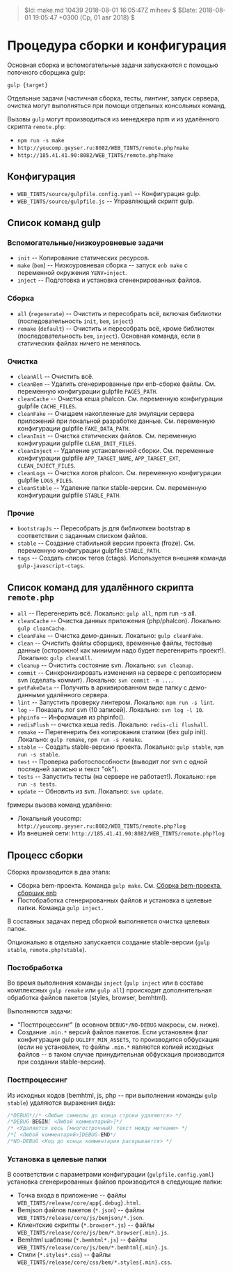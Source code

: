 > $Id: make.md 10439 2018-08-01 16:05:47Z miheev $
> $Date: 2018-08-01 19:05:47 +0300 (Ср, 01 авг 2018) $

Процедура сборки и конфигурация
===============================

Основная сборка и вспомогательные задачи запускаются с помощью поточного
сборщика gulp:

`gulp {target}`

Отдельные задачи (частичная сборка, тесты, линтинг, запуск сервера, очистка
могут выполняться при помощи отдельных консольных команд.

Вызовы `gulp` могут производиться из менеджера npm и из удалённого скрипта
`remote.php`:

- `npm run -s make`
- `http://youcomp.geyser.ru:8082/WEB_TINTS/remote.php?make`
- `http://185.41.41.90:8082/WEB_TINTS/remote.php?make`

Конфигурация
------------

- `WEB_TINTS/source/gulpfile.config.yaml` -- Конфигурация gulp.
- `WEB_TINTS/source/gulpfile.js` -- Управляющий скрипт gulp.

Список команд gulp
------------------

### Вспомогательные/низкоуровневые задачи

- `init` -- Копирование статических ресурсов.
- `make` (`bem`) -- Низкоуровневая сборка -- запуск `enb make` с переменной окружения `YENV=inject`.
- `inject` -- Подготовка и установка сгененрированных файлов.

### Сборка

- `all` (`regenerate`) -- Очистить и пересобрать всё, включая библиотки (последовательность `init`, `bem`, `inject`)
- `remake` (`default`) -- Очистить и пересобрать всё, кроме библиотек (последовательность `bem`, `inject`). Основная команда, если в статических файлах ничего не менялось.

### Очистка

- `cleanAll` -- Очистить всё.
- `cleanBem` -- Удалить сгенерированные при enb-сборке файлы. См. переменную конфигурации gulpfile `PAGES_PATH`.
- `cleanCache` -- Очистка кеша phalcon. См. переменную конфигурации gulpfile `CACHE_FILES`.
- `cleanFake` -- Очищаем накопленные для эмуляции сервера приложений при локальной разработке данные. См. переменную конфигурации gulpfile `FAKE_DATA_PATH`.
- `cleanInit` -- Очистка статических файлов. См. переменную конфигурации gulpfile `CLEAN_INIT_FILES`.
- `cleanInject` -- Удаление установленной сборки. См. переменные конфигурации gulpfile `APP_TARGET_NAME`, `APP_TARGET_EXT`, `CLEAN_INJECT_FILES`.
- `cleanLogs` -- Очистка логов phalcon. См. переменную конфигурации gulpfile `LOGS_FILES`.
- `cleanStable` -- Удаление папки stable-версии. См. переменную конфигурации gulpfile `STABLE_PATH`.

### Прочие

- `bootstrapJs` -- Пересобрать js для библиоткеи bootstrap в соответствии с заданным списком файлов.
- `stable` -- Создание стабильной версии проекта (froze). См. переменную конфигурации gulpfile `STABLE_PATH`.
- `tags` -- Создать список тегов (ctags). Используется внешняя команда `gulp-javascript-ctags`.

Список команд для удалённого скрипта `remote.php`
-------------------------------------------------

- `all` -- Перегенерить всё. Локально: `gulp all`, npm run -s all.
- `cleanCache` -- Очистка данных приложения (php/phalcon). Локально: `gulp cleanCache`.
- `cleanFake` -- Очистка демо-данных. Локально: `gulp cleanFake`.
- `clean` -- Очистить файлы сборщика, временные файлы, тестовые данные (осторожно! как минимум надо будет перегенирить проект!). Локально: `gulp cleanAll`.
- `cleanup` -- Очистить состояние svn. Локально: `svn cleanup`.
- `commit` -- Синхронизировать изменения на сервере с репозиторием svn (сделать коммит). Локально: `svn commit -m ...`.
- `getFakeData` -- Получить в архивированном виде папку с демо-данными удалённого сервера.
- `lint` -- Запустить проверку линтером. Локально: `npm run -s lint`.
- `log` -- Показать лог svn (10 записей). Локально: `svn log -l 10`.
- `phpinfo` -- Информация из phpinfo().
- `redisFlush` -- очистка кеша redis. Локально: `redis-cli flushall`.
- `remake` -- Перегенерить без копирования статики (без gulp init). Локально: `gulp remake`, `npm run -s remake`.
- `stable` -- Создать stable-версию проекта. Локально: `gulp stable`, `npm run -s stable`.
- `test` -- Проверка работоспособности (выводит лог svn с одной последней записью и текст "ok").
- `tests` -- Запустить тесты (на сервере не работает!). Локально: `npm run -s tests`.
- `update` -- Обновить из svn. Локально: `svn update`.

fримеры вызова команд удалённо:

- Локальный youcomp: `http://youcomp.geyser.ru:8082/WEB_TINTS/remote.php?log`
- Из внешней сети: `http://185.41.41.90:8082/WEB_TINTS/remote.php?log`

Процесс сборки
--------------

Сборка производится в два этапа:

- Сборка bem-проекта. Команда `gulp make`. См. [Сборка bem-проекта, сборщик enb](enb-make.md)
- Постобработка сгенерированных файлов и установка в целевые папки. Команда `gulp inject.`

В составных задачах перед сборкой выполняется очистка целевых папок.

Опционально в отдельно запускается создание stable-версии (`gulp stable`, `remote.php?stable`).

### Постобработка

Во время выполнения команды `inject` (`gulp inject` или в составе
комплексных `gulp remake` или `gulp all`) происходит дополнительная обработка
файлов пакетов (styles, browser, bemhtml).

Выполняются задачи:

- "Постпроцессинг" (в осовном `DEBUG*/NO-DEBUG` макросы, см. ниже).
- Создание `.min.*` версий файлов пакетов. Если установлен флаг конфигурации
  gulp `UGLIFY_MIN_ASSETS`, то производится обфускация (если не установлен, то
  файлы `.min.*` являются копией исходных файлов -- в таком случае
  принудительная обфускация производится при создании stable-версии).

### Постпроцессинг

Из исходных кодов (bemhtml, js, php -- при выполнении команды `gulp stable`)
удаляются выражения вида:

```javascript
/*DEBUG*//* <Любые символы до конца строки удаляются> */
/*DEBUG-BEGIN[ <Любой комментарий>]*/
/* <Удаляется весь (многострочный) текст между метками> */
/*[ <Любой комментарий>]DEBUG-END*/
/*NO-DEBUG <Код до конца комментария раскрывается> */
```

### Установка в целевые папки

В соответствии с параметрами конфигурации (`gulpfile.config.yaml`) установка сгенерированных файлов производится в следующие папки:

- Точка входа в приложение -- файлы `WEB_TINTS/release/core/app{.debug}.html`.
- Bemjson файлов пакетов (`*.json`) -- файлы `WEB_TINTS/release/core/js/bemjson/*.json`.
- Клиентские скрипты (`*.browser*.js`) -- файлы `WEB_TINTS/release/core/js/bem/*.browser{.min}.js`.
- Bemhtml шаблоны (`*.bemhtml*.js`) -- файлы `WEB_TINTS/release/core/js/bem/*.bemhtml{.min}.js`.
- Стили (`*.styles*.css`) -- файлы `WEB_TINTS/release/core/css/bem/*.styles{.min}.css`.


